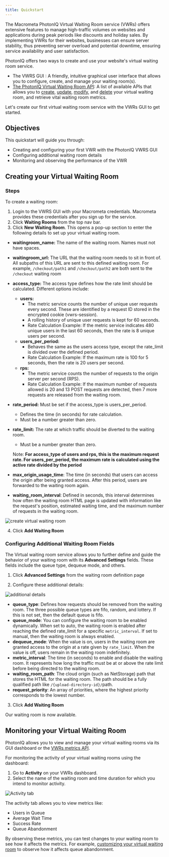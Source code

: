 ```yaml
---
title: Quickstart
---
```


The Macrometa PhotonIQ Virtual Waiting Room service (VWRs) offers extensive features to manage high-traffic volumes on websites and applications during peak periods like discounts and holiday sales. By implementing VWRs for their websites, businesses can ensure server stability, thus preventing server overload and potential downtime, ensuring service availability and user satisfaction. 

PhotonIQ offers two ways to create and use your website's virtual waiting room service.

- The VWRS GUI : A friendly, intuitive graphical user interface that allows you to configure, create, and manage your waiting room(s).
- [The PhotonIQ Virtual Waiting Room API](https://www.macrometa.com/docs/apiVwrs#/): A list of available APIs that allows you to [create](https://www.macrometa.com/docs/apiVwrs#/operations/createWaitingRoom), [update](https://www.macrometa.com/docs/apiVwrs#/operations/updateWaitingRoom), [modify](https://www.macrometa.com/docs/apiVwrs#/operations/patchWaitingRoom), and [delete](https://www.macrometa.com/docs/apiVwrs#/operations/deleteWaitingRoom) your virtual waiting room, and retrieve vital waiting room metrics.

Let's create our first virtual waiting room service with the VWRs GUI to get started.

## Objectives

This quickstart will guide you through:

- Creating and configuring your first VWR with the PhotonIQ VWRS GUI
- Configuring additional waiting room details
- Monitoring and observing the performance of the VWR

## Creating your Virtual Waiting Room

### Steps

To create a waiting room:

1. Login to the VWRS GUI with your Macrometa credentials. Macrometa provides these credentials after you sign up for the service. 
1. Click **Waiting Rooms** from the top nav bar.
1. Click **New Waiting Room**. This opens a pop-up section to enter the following details to set up your virtual waiting room.

- **waitingroom_name:** The name of the waiting room. Names must not have spaces. 
- **waitingroom_url:** The URL that the waiting room needs to sit in front of. All subpaths of this URL are sent to this defined waiting room. For example, `/checkout/path1` and `/checkout/path2` are both sent to the `/checkout` waiting room
- **access_type:** The access type defines how the rate limit should be calculated. Different options include:
    - **users:** 
        - The metric service counts the number of unique user requests every second. These are identified by a request ID stored in the encrypted cookie (vwrs-session).
        - A rolling history of unique user requests is kept for 60 seconds.
        - Rate Calculation Example: If the metric service indicates 480 unique users in the last 60 seconds, then the rate is 8 unique users per second.
    - **users_per_period:**
        - Behaves the same as the users access type, except the rate_limit is divided over the defined period.
        - Rate Calculation Example: If the maximum rate is 100 for 5 seconds, then the rate is 20 users per second.
    - **rps:**
        - The metric service counts the number of requests to the origin server per second (RPS).
        - Rate Calculation Example: If the maximum number of requests allowed is 20 and 13 POST requests are detected, then 7 more requests are released from the waiting room.
- **rate_period:** Must be set if the access_type is users_per_period.
    - Defines the time (in seconds) for rate calculation.
    - Must be a number greater than zero.
- **rate_limit:** The rate at which traffic should be diverted to the waiting room.
    - Must be a number greater than zero.
    
    Note: **For access_type of users and rps, this is the maximum request rate. For users_per_period, the maximum rate is calculated using the active rate divided by the period**

- **max_origin_usage_time**: The time (in seconds) that users can access the origin after being granted access. After this period, users are forwarded to the waiting room again.
- **waiting_room_interval**: Defined in seconds, this interval determines how often the waiting room HTML page is updated with information like the request's position, estimated waiting time, and the maximum number of requests in the waiting room.


![create virtual waiting room](/img/photoniq/vwr/create-vwr.png)

4. Click **Add Waiting Room**

### Configuring Additional Waiting Room Fields

The Virtual waiting room service allows you to further define and guide the behavior of your waiting room with its **Advanced Settings** fields. These fields include the queue type, dequeue mode, and others.

1. Click **Advanced Settings** from the waiting room definition page

2. Configure these additional details:

![additional details](/img/photoniq/vwr/advanced-settings.png)

- **queue_type**: Defines how requests should be removed from the waiting room. The three possible queue types are fifo, random, and lottery. If this is not set, then the default queue is fifo.
- **queue_mode**: You can configure the waiting room to be enabled dynamically. When set to auto, the waiting room is enabled after reaching the defined rate_limit for a specific `metric_interval`. If set to manual, then the waiting room is always enabled.
- **dequeue_mode**: When the value is on, users in the waiting room are granted access to the origin at a rate given by `rate_limit`. When the value is off, users remain in the waiting room indefinitely.
- **metric_interval**: The time (in seconds) to enable and disable the waiting room. It represents how long the traffic must be at or above the rate limit before being directed to the waiting room.
- **waiting_room_path**: The cloud origin (such as NetStorage) path that stores the HTML for the waiting room. The path should be a fully qualified path like `/{upload-directory-id}/`path.
- **request_priority**: An array of priorities, where the highest priority corresponds to the lowest number.

3. Click **Add Waiting Room**

Our waiting room is now available. 


## Monitoring your Virtual Waiting Room

PhotonIQ allows you to view and manage your virtual waiting rooms via its GUI dashboard or the [VWRs metrics API](https://www.macrometa.com/docs/apiVwrs#/operations/getMetrics). 

For monitoring the activity of your virtual waiting rooms using the dashboard:

1. Go to **Activity** on your VWRs dashboard.
1. Select the name of the waiting room and time duration for which you intend to monitor activity. 

![Activity tab](/img/photoniq/vwr/vwrs-activity-tab.png)

The activity tab allows you to view metrics like:

- Users in Queue
- Average Wait Time
- Success Rate
- Queue Abandonment 
 
By observing these metrics, you can test changes to your waiting room to see how it affects the metrics. For example, [customizing your virtual waiting room](../04-explore-waiting-room/customize-waitroom.md) to observe how it affects queue abandonment. 
